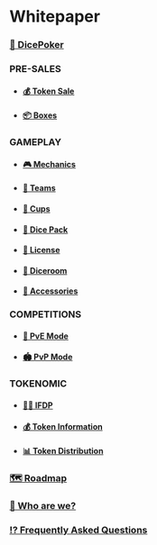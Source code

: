 # Whitepaper

### [🎲 DicePoker](presentation.md)

### **PRE-SALES**

- #### [💰 Token Sale](tokensell.md)

- #### [📦 Boxes](box.md)

### **GAMEPLAY**

- #### [🎮 Mechanics](gameplay.md)

- #### [💎 Teams](diceteam.md)

- #### [🥃 Cups](dicecup.md)

- #### [🎲 Dice Pack](dicepack.md)

- #### [💎 License](gamelicence.md)

- #### [🎰 Diceroom](diceroom.md)

- #### [🧩 Accessories](accessories.md)

### **COMPETITIONS**

- #### [🤜 PvE Mode](dicerway.md)

- #### [🏟 PvP Mode](pvpmode.md)

### **TOKENOMIC**

- #### [👮🏻 IFDP](oracle.md)

- #### [💰 Token Information](infotoken.md)

- #### [📊 Token Distribution](distributiontoken.md)

### [🗺 Roadmap](roadmap.md)

### [👥 Who are we?](box.md)

### [⁉️ Frequently Asked Questions](faqs.md)
